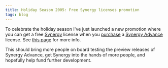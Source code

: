```yaml
---
title: Holiday Season 2005: Free Synergy licenses promotion
tags: blog
---
```


To celebrate the holiday season I've just launched a new promotion where you can get a free [Synergy](http://wincent.dev/a/products/synergy-classic/) license when you [purchase](https://wincent.dev/a/products/synergy-advance/purchase/) a [Synergy Advance](http://wincent.dev/a/products/synergy-advance/) license. See [this page](http://wincent.dev/a/news/archives/2005/12/special_offer_b.php) for more info.

This should bring more people on board testing the preview releases of Synergy Advance, get Synergy into the hands of more people, and hopefully help fund further development.
